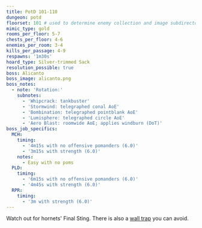 ```yaml
---
title: PotD 101-110
dungeon: potd
floorset: 101 # used to determine enemy collection and image subdirectory
mimic_type: gold
rooms_per_floor: 5-7
chests_per_floor: 4-6
enemies_per_room: 3-4
kills_per_passage: 4-9
respawns: '1m30s'
hoard_type: Silver-trimmed Sack
resolution_possible: true
boss: Alicanto
boss_image: alicanto.png
boss_notes:
  - note: 'Rotation:'
    subnotes:
      - 'Whipcrack: tankbuster'
      - 'Stormwind: telegraphed conal AoE'
      - 'Bombination: telegraphed pointblank AoE'
      - 'Lumisphere: telegraphed circle AoE'
      - 'Aero Blast: roomwide AoE; applies windburn (DoT)'
boss_job_specifics:
  MCH:
    timing:
      - '4m15s with no offensive pomanders (6.0)'
      - '3m15s with strength (6.0)'
    notes:
      - Easy with no poms
  PLD:
    timing:
      - '6m15s with no offensive pomanders (6.0)'
      - '4m45s with strength (6.0)'
  RPR:
    timing:
      - '3m with strength (6.0)'
---
```


Watch out for hornets' Final Sting. There is also a
[wall trap](/wall_traps.html#potd-81-109) you can avoid.
